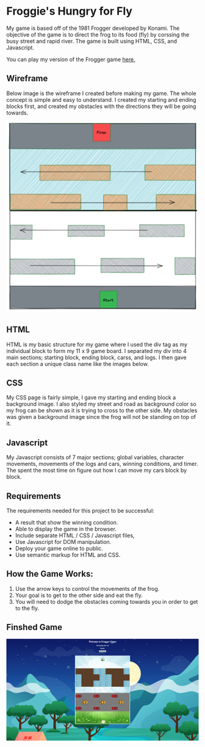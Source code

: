 # Froggie's Hungry for Fly

My game is based off of the 1981 Frogger developed by Konami. The objective of the game is to direct the frog to its food (fly) by corssing the busy street and rapid river. The game is built using HTML, CSS, and Javascript.

You can play my version of the Frogger game [here.](https://s9001848.github.io/Project-1-Frogger-Game/)

## Wireframe

Below image is the wireframe I created before making my game. The whole concept is simple and easy to understand. I created my starting and ending blocks first, and created my obstacles with the directions they will be going towards.

![Framework](framework.png)

## HTML

HTML is my basic structure for my game where I used the div tag as my individual block to form my 11 x 9 game board. I separated my div into 4 main sections; starting block, ending block, carss, and logs. I then gave each section a unique class name like the images below. 


## CSS

My CSS page is fairly simple, I gave my starting and ending block a background image. I also styled my street and road as background color so my frog can be shown as it is trying to cross to the other side. My obstacles was given a background image since the frog will not be standing on top of it.  


## Javascript

My Javascript consists of 7 major sections; global variables, character movements, movements of the logs and cars, winning conditions, and timer. The spent the most time on figure out how I can move my cars block by block.

## Requirements

The requirements needed for this project to be successful:

- A result that show the winning condition.
- Able to display the game in the browser.
- Include separate HTML / CSS / Javascript files,
- Use Javascript for DOM manipulation.
- Deploy your game online to public.
- Use semantic markup for HTML and CSS.

## How the Game Works:

1. Use the arrow keys to control the movements of the frog.
2. Your goal is to get to the other side and eat the fly.
3. You will need to dodge the obstacles coming towards you in order to get to the fly. 

## Finshed Game

![Finished Game](FA.png)

